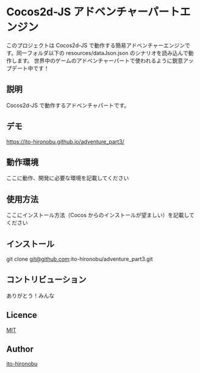 Cocos2d-JS アドベンチャーパートエンジン
====

このプロジェクトは Cocos2d-JS で動作する簡易アドベンチャーエンジンです。同一フォルダ以下の resources/dataJson.json のシナリオを読み込んで動作します。
世界中のゲームのアドベンチャーパートで使われるように鋭意アップデート中です！

## 説明

Cocos2d-JS で動作するアドベンチャパートです。

## デモ

https://ito-hironobu.github.io/adventure_part3/

## 動作環境

ここに動作、開発に必要な環境を記載してください

## 使用方法

ここにインストール方法（Cocos からのインストールが望ましい）を記載してください

## インストール

git clone git@github.com:ito-hironobu/adventure_part3.git

## コントリビューション

ありがとう！みんな

## Licence

[MIT](https://github.com/tcnksm/tool/blob/master/LICENCE)

## Author

[ito-hironobu](https://github.com/ito-hironobu)
